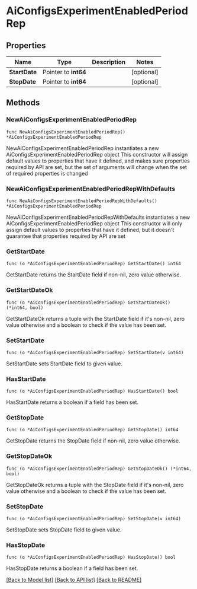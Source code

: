 # AiConfigsExperimentEnabledPeriodRep

## Properties

Name | Type | Description | Notes
------------ | ------------- | ------------- | -------------
**StartDate** | Pointer to **int64** |  | [optional] 
**StopDate** | Pointer to **int64** |  | [optional] 

## Methods

### NewAiConfigsExperimentEnabledPeriodRep

`func NewAiConfigsExperimentEnabledPeriodRep() *AiConfigsExperimentEnabledPeriodRep`

NewAiConfigsExperimentEnabledPeriodRep instantiates a new AiConfigsExperimentEnabledPeriodRep object
This constructor will assign default values to properties that have it defined,
and makes sure properties required by API are set, but the set of arguments
will change when the set of required properties is changed

### NewAiConfigsExperimentEnabledPeriodRepWithDefaults

`func NewAiConfigsExperimentEnabledPeriodRepWithDefaults() *AiConfigsExperimentEnabledPeriodRep`

NewAiConfigsExperimentEnabledPeriodRepWithDefaults instantiates a new AiConfigsExperimentEnabledPeriodRep object
This constructor will only assign default values to properties that have it defined,
but it doesn't guarantee that properties required by API are set

### GetStartDate

`func (o *AiConfigsExperimentEnabledPeriodRep) GetStartDate() int64`

GetStartDate returns the StartDate field if non-nil, zero value otherwise.

### GetStartDateOk

`func (o *AiConfigsExperimentEnabledPeriodRep) GetStartDateOk() (*int64, bool)`

GetStartDateOk returns a tuple with the StartDate field if it's non-nil, zero value otherwise
and a boolean to check if the value has been set.

### SetStartDate

`func (o *AiConfigsExperimentEnabledPeriodRep) SetStartDate(v int64)`

SetStartDate sets StartDate field to given value.

### HasStartDate

`func (o *AiConfigsExperimentEnabledPeriodRep) HasStartDate() bool`

HasStartDate returns a boolean if a field has been set.

### GetStopDate

`func (o *AiConfigsExperimentEnabledPeriodRep) GetStopDate() int64`

GetStopDate returns the StopDate field if non-nil, zero value otherwise.

### GetStopDateOk

`func (o *AiConfigsExperimentEnabledPeriodRep) GetStopDateOk() (*int64, bool)`

GetStopDateOk returns a tuple with the StopDate field if it's non-nil, zero value otherwise
and a boolean to check if the value has been set.

### SetStopDate

`func (o *AiConfigsExperimentEnabledPeriodRep) SetStopDate(v int64)`

SetStopDate sets StopDate field to given value.

### HasStopDate

`func (o *AiConfigsExperimentEnabledPeriodRep) HasStopDate() bool`

HasStopDate returns a boolean if a field has been set.


[[Back to Model list]](../README.md#documentation-for-models) [[Back to API list]](../README.md#documentation-for-api-endpoints) [[Back to README]](../README.md)


